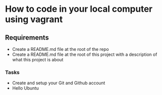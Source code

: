 # How to code in your local computer using vagrant
## Requirements
- Create a README.md file at the root of the repo
- Create a README.md file at the root of this project with a description of what this project is about
### Tasks
- Create and setup your Git and Github account
- Hello Ubuntu
